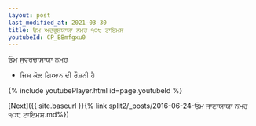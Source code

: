 ```yaml
---
layout: post
last_modified_at: 2021-03-30
title: ਓਮ ਅਦਰੁਸ਼ਯਾਯਾ ਨਮਹ ੧੦੮ ਟਾਇਮਸ
youtubeId: CP_BBmfgxu0
---
```

 
 
 ਓਮ ਸੁਵਰਚਾਸਾਯਾ ਨਮਹ  
 
 -  ਜਿਸ ਕੋਲ ਗਿਆਨ ਦੀ ਰੌਸ਼ਨੀ ਹੈ 
 
  
 
  
 
 
 
 
 
 


{% include youtubePlayer.html id=page.youtubeId %}
 
[Next]({{ site.baseurl }}{% link  split2/_posts/2016-06-24-ਓਮ ਜਾਣਾਯਾਯਾ ਨਮਹ ੧੦੮ ਟਾਇਮਸ.md%})
 
